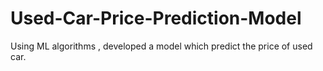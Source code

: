 # Used-Car-Price-Prediction-Model
Using ML algorithms , developed a model which predict the price of used car.
